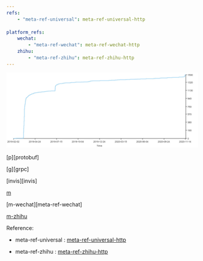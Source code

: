 ```yaml
---
refs:
    - "meta-ref-universal": meta-ref-universal-http

platform_refs:
    wechat:
        - "meta-ref-wechat": meta-ref-wechat-http
    zhihu:
        - "meta-ref-zhihu": meta-ref-zhihu-http
---
```


![](simple/18b61671112f3aeb-slim.jpg)

[p][protobuf]

[g][grpc]

[invis][invis]

[m](meta-ref-universal-http)

[m-wechat][meta-ref-wechat]

[m-zhihu](meta-ref-zhihu-http)



Reference:

- meta-ref-universal : [meta-ref-universal-http](meta-ref-universal-http)

- meta-ref-zhihu : [meta-ref-zhihu-http](meta-ref-zhihu-http)


[meta-ref-universal]: meta-ref-universal-http
[meta-ref-zhihu]: meta-ref-zhihu-http
